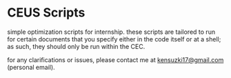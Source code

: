 # CEUS Scripts 
simple optimization scripts for internship.
these scripts are tailored to run for certain documents that you specify either in the code itself or at a shell; as such, they should only be run within the CEC.

for any clarifications or issues, please contact me at kensuzki17@gmail.com (personal email).
